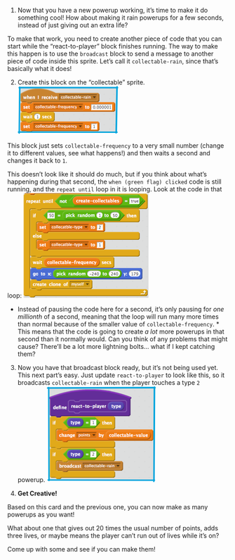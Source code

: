 1. Now that you have a new powerup working, it’s time to make it do something cool! How about making it rain powerups for a few seconds, instead of just giving out an extra life? 
 
 To make that work, you need to create another piece of code that you can start while the “react-to-player” block finishes running. The way to make this happen is to use the `broadcast` block to send a message to another piece of code inside this sprite. Let’s call it `collectable-rain`, since that’s basically what it does!

2. Create this block on the “collectable” sprite. ![](assets/super1.png)

 This block just sets `collectable-frequency` to a very small number \(change it to different values, see what happens!\) and then waits a second and changes it back to `1`.

 This doesn’t look like it should do much, but if you think about what’s happening during that second, the `when (green flag) clicked` code is still running, and the `repeat until` loop in it is looping. Look at the code in that loop: ![](assets/super2.png)

  * Instead of pausing the code here for a second, it’s only pausing for _one millionth_ of a second, meaning that the loop will run many more times than normal because of the smaller value of `collectable-frequency`. * This means that the code is going to create _a lot_ more powerups in that second than it normally would. Can you think of any problems that might cause? There’ll be a lot more lightning bolts… what if I kept catching them?

3. Now you have that broadcast block ready, but it’s not being used yet. This next part’s easy. Just update `react-to-player` to look like this, so it broadcasts `collectable-rain` when the player touches a type `2` powerup. ![](assets/super3.png)

4. **Get Creative!** 
 
 Based on this card and the previous one, you can now make as many powerups as you want! 

 What about one that gives out 20 times the usual number of points, adds three lives, or maybe means the player can’t run out of lives while it’s on?

 Come up with some and see if you can make them!